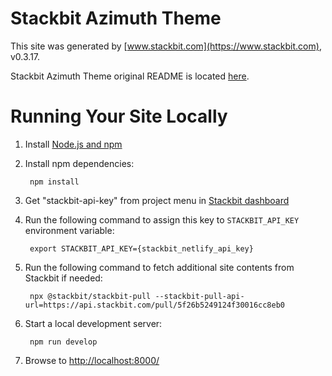 # Stackbit Azimuth Theme

This site was generated by [www.stackbit.com](https://www.stackbit.com), v0.3.17.

Stackbit Azimuth Theme original README is located [here](./README.theme.md).

# Running Your Site Locally

1. Install [Node.js and npm](https://nodejs.org/en/)

1. Install npm dependencies:

        npm install

1. Get "stackbit-api-key" from project menu in [Stackbit dashboard](https://app.stackbit.com/dashboard)

1. Run the following command to assign this key to `STACKBIT_API_KEY` environment variable:

        export STACKBIT_API_KEY={stackbit_netlify_api_key}

1. Run the following command to fetch additional site contents from Stackbit if needed:

        npx @stackbit/stackbit-pull --stackbit-pull-api-url=https://api.stackbit.com/pull/5f26b5249124f30016cc8eb0

1. Start a local development server:

        npm run develop

1. Browse to [http://localhost:8000/](http://localhost:8000/)
